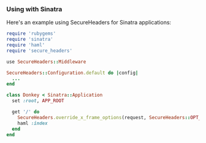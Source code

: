 ### Using with Sinatra

Here's an example using SecureHeaders for Sinatra applications:

```ruby
require 'rubygems'
require 'sinatra'
require 'haml'
require 'secure_headers'

use SecureHeaders::Middleware

SecureHeaders::Configuration.default do |config|
  ...
end

class Donkey < Sinatra::Application
  set :root, APP_ROOT

  get '/' do
    SecureHeaders.override_x_frame_options(request, SecureHeaders::OPT_OUT)
    haml :index
  end
end
```
